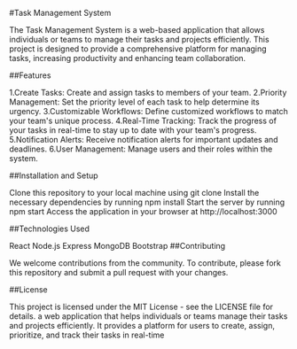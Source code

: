 #Task Management System

The Task Management System is a web-based application that allows individuals or teams to manage their tasks and projects efficiently. This project is designed to provide a comprehensive platform for managing tasks, increasing productivity and enhancing team collaboration.

##Features

1.Create Tasks: Create and assign tasks to members of your team.
2.Priority Management: Set the priority level of each task to help determine its urgency.
3.Customizable Workflows: Define customized workflows to match your team's unique process.
4.Real-Time Tracking: Track the progress of your tasks in real-time to stay up to date with your team's progress.
5.Notification Alerts: Receive notification alerts for important updates and deadlines.
6.User Management: Manage users and their roles within the system.

##Installation and Setup

Clone this repository to your local machine using git clone <repo-link>
Install the necessary dependencies by running npm install
Start the server by running npm start
Access the application in your browser at http://localhost:3000

##Technologies Used

React
Node.js
Express
MongoDB
Bootstrap
##Contributing

We welcome contributions from the community. To contribute, please fork this repository and submit a pull request with your changes.

##License

This project is licensed under the MIT License - see the LICENSE file for details. a web application that helps individuals or teams manage their tasks and projects efficiently. It provides a platform for users to create, assign, prioritize, and track their tasks in real-time
